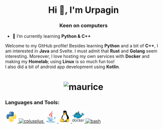 <h1 align="center">Hi 👋, I'm Urpagin</h1>
<h3 align="center">Keen on computers</h3>

- 🌱 I’m currently learning **Python & C++** <br>

Welcome to my GitHub profile! Besides learning **Python** and a bit of **C++**, I am interested in **Java** and Svelte.
I must admit that **Rust** and **Golang** seem interesting.
Moreover, I love hosting my own services with **Docker** and making my **Homelab**; using **Linux** is so much fun too!<br>
I also did a bit of android app development using **Kotlin**.

<h1 align="center"><img src="https://github.com/Urpagin/Urpagin/assets/72459611/2821525c-7d09-4e86-8bee-79f4743d7f56" alt="maurice" width="300" height="300"></h1>

<h3 align="left">Languages and Tools:</h3>
<p>
<a href="https://www.python.org" target="_blank" rel="noreferrer"> <img src="https://raw.githubusercontent.com/devicons/devicon/master/icons/python/python-original.svg" alt="python" width="40" height="40"/> </a>
<a href="https://www.w3schools.com/cpp/" target="_blank" rel="noreferrer"> <img src="https://github.com/Urpagin/Urpagin/assets/72459611/66c56aed-67f6-4477-afa1-ef16d120745d" alt="cplusplus" width="40" height="40"/> </a>
<a href="https://www.java.com" target="_blank" rel="noreferrer"> <img src="https://raw.githubusercontent.com/devicons/devicon/master/icons/java/java-original.svg" alt="java" width="40" height="40"/> </a>
<a href="https://www.linux.org/" target="_blank" rel="noreferrer"> <img src="https://raw.githubusercontent.com/devicons/devicon/master/icons/linux/linux-original.svg" alt="linux" width="40" height="40"/> </a>
<a href="https://www.docker.com/" target="_blank" rel="noreferrer"> <img src="https://raw.githubusercontent.com/devicons/devicon/master/icons/docker/docker-original-wordmark.svg" alt="docker" width="40" height="40"/> </a>
<a href="https://www.gnu.org/software/bash/" target="_blank" rel="noreferrer"><img src="https://www.vectorlogo.zone/logos/gnu_bash/gnu_bash-icon.svg" alt="bash" width="40" height="40"/> </a>
</p>
